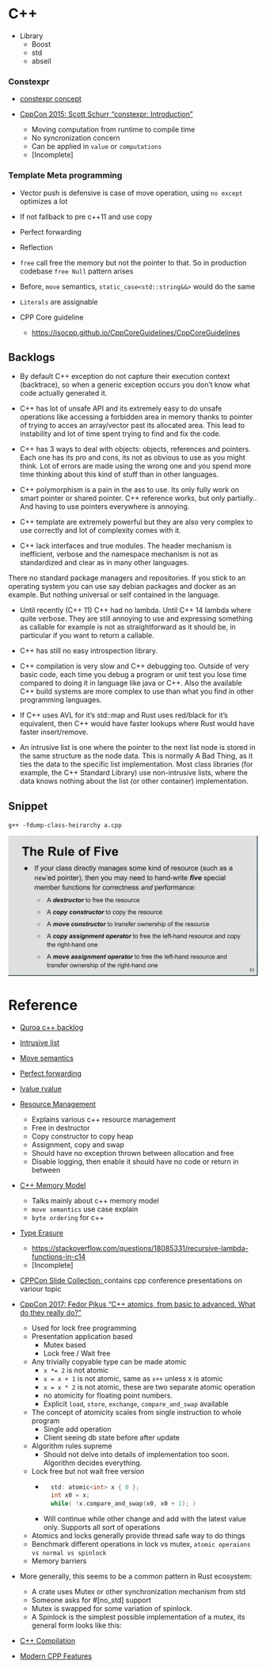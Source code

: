 # C++

- Library
    - Boost
    - std
    - abseil

### Constexpr
- [constexpr concept](https://www.geeksforgeeks.org/understanding-constexper-specifier-in-c)

- [CppCon 2015: Scott Schurr “constexpr: Introduction”](https://youtu.be/fZjYCQ8dzTc)
    - Moving computation from runtime to compile time
    - No syncronization concern
    - Can be applied in `value` or `computations`
    - [Incomplete]

### Template Meta programming
- Vector push is defensive is case of move operation, using `no except` optimizes a lot
- If not fallback to pre c++11 and use copy
- Perfect forwarding
- Reflection
- `free` call free the memory but not the pointer to that. So in production codebase `free Null` pattern arises
- Before, `move` semantics, `static_case<std::string&&>` would do the same
- `Literals` are assignable

- CPP Core guideline
    - https://isocpp.github.io/CppCoreGuidelines/CppCoreGuidelines

## Backlogs

- By default C++ exception do not capture their execution context (backtrace), so when a generic exception occurs you don’t know what code actually generated it.

- C++ has lot of unsafe API and its extremely easy to do unsafe operations like accessing a forbidden area in memory thanks to pointer of trying to acces an array/vector past its allocated area. This lead to instability and lot of time spent trying to find and fix the code.

- C++ has 3 ways to deal with objects: objects, references and pointers. Each one has its pro and cons, its not as obvious to use as you might think. Lot of errors are made using the wrong one and you spend more time thinking about this kind of stuff than in other languages.

- C++ polymorphism is a pain in the ass to use. Its only fully work on smart pointer or shared pointer. C++ reference works, but only partially.. And having to use pointers everywhere is annoying.

- C++ template are extremely powerful but they are also very complex to use correctly and lot of complexity comes with it.

- C++ lack interfaces and true modules. The header mechanism is inefficient, verbose and the namespace mechanism is not as standardized and clear as in many other languages.

There no standard package managers and repositories. If you stick to an operating system you can use say debian packages and docker as an example. But nothing universal or self contained in the language.

- Until recently (C++ 11) C++ had no lambda. Until C++ 14 lambda where quite verbose. They are still annoying to use and expressing something as callable for example is not as straightforward as it should be, in particular if you want to return a callable.

- C++ has still no easy introspection library.

- C++ compilation is very slow and C++ debugging too. Outside of very basic code, each time you debug a program or unit test you lose time compared to doing it in language like java or C++. Also the available C++ build systems are more complex to use than what you find in other programming languages.

- If C++ uses AVL for it’s std::map and Rust uses red/black for it’s equivalent, then C++ would have faster lookups where Rust would have faster insert/remove.

- An intrusive list is one where the pointer to the next list node is stored in the same structure as the node data. This is normally A Bad Thing, as it ties the data to the specific list implementation. Most class libraries (for example, the C++ Standard Library) use non-intrusive lists, where the data knows nothing about the list (or other container) implementation.

## Snippet

```shell
g++ -fdump-class-heirarchy a.cpp
```

![](./rule-Of-five.png)

# Reference

- [Quroa c++ backlog](https://www.quora.com/Instead-of-inventing-a-ton-of-high-level-programming-languages-why-dont-people-implemented-C-C-frameworks-to-perform-high-level-repetitive-tasks)

- [Intrusive list](https://stackoverflow.com/questions/3361145/intrusive-lists)

- [Move semantics](http://www.open-std.org/jtc1/sc22/wg21/docs/papers/2006/n2027.html#Move_Semantics)

- [Perfect forwarding](http://thbecker.net/articles/rvalue_references/section_01.html)

- [lvalue rvalue](https://www.internalpointers.com/post/understanding-meaning-lvalues-and-rvalues-c)

- [Resource Management](https://www.youtube.com/watch?v=7Qgd9B1KuMQ)
    - Explains various c++ resource management
    - Free in destructor
    - Copy constructor to copy heap
    - Assignment, copy and swap
    - Should have no exception thrown between allocation and free
    - Disable logging, then enable it should have no code or return in between

- [C++ Memory Model](https://www.youtube.com/watch?v=UNJrgsQXvCA)
    - Talks mainly about c++ memory model
    - `move semantics` use case explain
    - `byte ordering` for c++

- [Type Erasure](https://www.youtube.com/watch?v=tbUCHifyT24)
    - https://stackoverflow.com/questions/18085331/recursive-lambda-functions-in-c14
    - [Incomplete]

- [CPPCon Slide Collection: ](https://github.com/CppCon/CppCon2019) contains cpp conference presentations on variour topic

- [CppCon 2017: Fedor Pikus “C++ atomics, from basic to advanced. What do they really do?”](https://youtu.be/ZQFzMfHIxng)
    - Used for lock free programming
    - Presentation application based
        - Mutex based
        - Lock free / Wait free
    - Any trivially copyable type can be made atomic
        - `x *= 2` is not atomic
        - `x = x + 1` is not atomic, same as `x++` unless x is atomic
        - `x = x * 2`  is not atomic, these are two separate  atomic operation
        - no atomicity for floating point numbers.
        - Explicit `load`, `store`, `exchange`, `compare_and_swap` available
    - The concept of atomicity scales from single instruction to whole program
        - Single add operation
        - Client seeing db state before after update
    - Algorithm rules supreme
        - Should not delve into details of implementation too soon. Algorithm decides everything.
    - Lock free but not wait free version
        - ```c++
            std: atomic<int> x { 0 };
            int x0 = x;
            while( !x.compare_and_swap(x0, x0 + 1); )
           ```
        - Will continue while other change and add with the latest value only. Supports all sort of operations
    - Atomics and locks generally provide thread safe way to do things
    - Benchmark different operations in lock vs mutex, `atomic operaions vs normal vs spinlock`
    - Memory barriers

- More generally, this seems to be a common pattern in Rust ecosystem:
    - A crate uses Mutex or other synchronization mechanism from std
    - Someone asks for #[no_std] support
    - Mutex is swapped for some variation of spinlock.
    - A Spinlock is the simplest possible implementation of a mutex, its general form looks like this:

- [C++ Compilation](https://www.toptal.com/c-plus-plus/c-plus-plus-understanding-compilation?utm_campaign=%5BPubs%5D%20Engineering_Newsletter_2023&utm_medium=email&_hsmi=248180607&_hsenc=p2ANqtz-_7pVoDAvGp_z7piCM2_U-vB-2RwtVBH3Ax6kLyDqDpxekdnJvshAHPz-ilRhwvNPuiOT6W-Q3uQqMTi-c9WanueNBOKQ&utm_content=248180607&utm_source=hs_automation)
- [Modern CPP Features](https://github.com/AnthonyCalandra/modern-cpp-features)